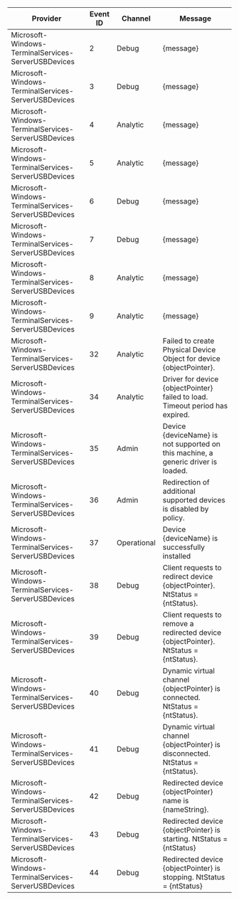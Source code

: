 Provider                                             |  Event ID  |  Channel      |  Message
-----------------------------------------------------|------------|---------------|----------------------------------------------------------------------------------------
Microsoft-Windows-TerminalServices-ServerUSBDevices  |  2         |  Debug        |  {message}
Microsoft-Windows-TerminalServices-ServerUSBDevices  |  3         |  Debug        |  {message}
Microsoft-Windows-TerminalServices-ServerUSBDevices  |  4         |  Analytic     |  {message}
Microsoft-Windows-TerminalServices-ServerUSBDevices  |  5         |  Analytic     |  {message}
Microsoft-Windows-TerminalServices-ServerUSBDevices  |  6         |  Debug        |  {message}
Microsoft-Windows-TerminalServices-ServerUSBDevices  |  7         |  Debug        |  {message}
Microsoft-Windows-TerminalServices-ServerUSBDevices  |  8         |  Analytic     |  {message}
Microsoft-Windows-TerminalServices-ServerUSBDevices  |  9         |  Analytic     |  {message}
Microsoft-Windows-TerminalServices-ServerUSBDevices  |  32        |  Analytic     |  Failed to create Physical Device Object for device {objectPointer}.
Microsoft-Windows-TerminalServices-ServerUSBDevices  |  34        |  Analytic     |  Driver for device {objectPointer} failed to load. Timeout period has expired.
Microsoft-Windows-TerminalServices-ServerUSBDevices  |  35        |  Admin        |  Device {deviceName} is not supported on this machine, a generic driver is loaded.
Microsoft-Windows-TerminalServices-ServerUSBDevices  |  36        |  Admin        |  Redirection of additional supported devices is disabled by policy.
Microsoft-Windows-TerminalServices-ServerUSBDevices  |  37        |  Operational  |  Device {deviceName} is successfully installed
Microsoft-Windows-TerminalServices-ServerUSBDevices  |  38        |  Debug        |  Client requests to redirect device {objectPointer}.  NtStatus = {ntStatus}.
Microsoft-Windows-TerminalServices-ServerUSBDevices  |  39        |  Debug        |  Client requests to remove a redirected device {objectPointer}.  NtStatus = {ntStatus}.
Microsoft-Windows-TerminalServices-ServerUSBDevices  |  40        |  Debug        |  Dynamic virtual channel {objectPointer} is connected.  NtStatus = {ntStatus}.
Microsoft-Windows-TerminalServices-ServerUSBDevices  |  41        |  Debug        |  Dynamic virtual channel {objectPointer} is disconnected.  NtStatus = {ntStatus}.
Microsoft-Windows-TerminalServices-ServerUSBDevices  |  42        |  Debug        |  Redirected device {objectPointer} name is {nameString}.
Microsoft-Windows-TerminalServices-ServerUSBDevices  |  43        |  Debug        |  Redirected device {objectPointer} is starting. NtStatus = {ntStatus}
Microsoft-Windows-TerminalServices-ServerUSBDevices  |  44        |  Debug        |  Redirected device {objectPointer} is stopping. NtStatus = {ntStatus}
